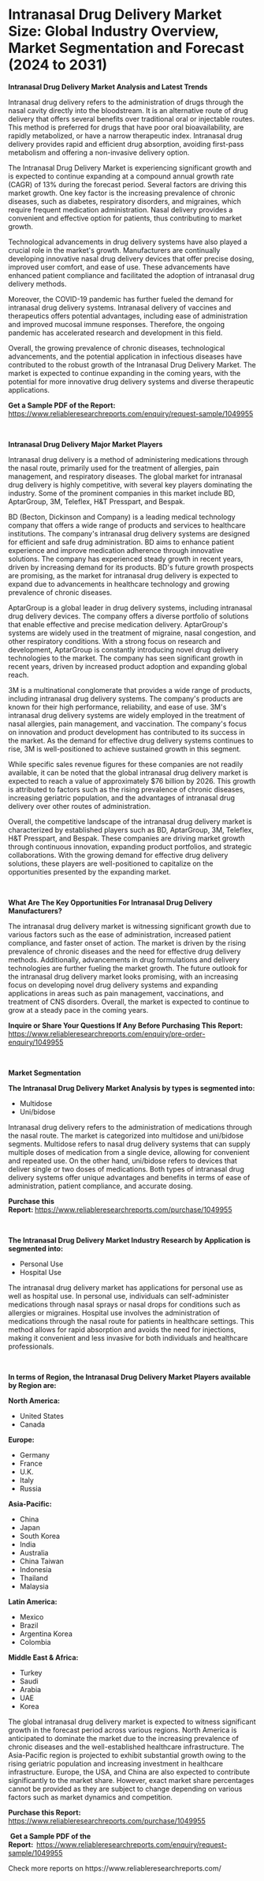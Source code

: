 <p><h1>Intranasal Drug Delivery Market Size: Global Industry Overview, Market Segmentation and Forecast (2024 to 2031)</h1></p><p><strong>Intranasal Drug Delivery Market Analysis and Latest Trends</strong></p>
<p><p>Intranasal drug delivery refers to the administration of drugs through the nasal cavity directly into the bloodstream. It is an alternative route of drug delivery that offers several benefits over traditional oral or injectable routes. This method is preferred for drugs that have poor oral bioavailability, are rapidly metabolized, or have a narrow therapeutic index. Intranasal drug delivery provides rapid and efficient drug absorption, avoiding first-pass metabolism and offering a non-invasive delivery option.</p><p>The Intranasal Drug Delivery Market is experiencing significant growth and is expected to continue expanding at a compound annual growth rate (CAGR) of 13% during the forecast period. Several factors are driving this market growth. One key factor is the increasing prevalence of chronic diseases, such as diabetes, respiratory disorders, and migraines, which require frequent medication administration. Nasal delivery provides a convenient and effective option for patients, thus contributing to market growth.</p><p>Technological advancements in drug delivery systems have also played a crucial role in the market's growth. Manufacturers are continually developing innovative nasal drug delivery devices that offer precise dosing, improved user comfort, and ease of use. These advancements have enhanced patient compliance and facilitated the adoption of intranasal drug delivery methods.</p><p>Moreover, the COVID-19 pandemic has further fueled the demand for intranasal drug delivery systems. Intranasal delivery of vaccines and therapeutics offers potential advantages, including ease of administration and improved mucosal immune responses. Therefore, the ongoing pandemic has accelerated research and development in this field.</p><p>Overall, the growing prevalence of chronic diseases, technological advancements, and the potential application in infectious diseases have contributed to the robust growth of the Intranasal Drug Delivery Market. The market is expected to continue expanding in the coming years, with the potential for more innovative drug delivery systems and diverse therapeutic applications.</p></p>
<p><strong>Get a Sample PDF of the Report:&nbsp;</strong> <a href="https://www.reliableresearchreports.com/enquiry/request-sample/1049955">https://www.reliableresearchreports.com/enquiry/request-sample/1049955</a></p>
<p>&nbsp;</p>
<p><strong>Intranasal Drug Delivery Major Market Players</strong></p>
<p><p>Intranasal drug delivery is a method of administering medications through the nasal route, primarily used for the treatment of allergies, pain management, and respiratory diseases. The global market for intranasal drug delivery is highly competitive, with several key players dominating the industry. Some of the prominent companies in this market include BD, AptarGroup, 3M, Teleflex, H&T Presspart, and Bespak.</p><p>BD (Becton, Dickinson and Company) is a leading medical technology company that offers a wide range of products and services to healthcare institutions. The company's intranasal drug delivery systems are designed for efficient and safe drug administration. BD aims to enhance patient experience and improve medication adherence through innovative solutions. The company has experienced steady growth in recent years, driven by increasing demand for its products. BD's future growth prospects are promising, as the market for intranasal drug delivery is expected to expand due to advancements in healthcare technology and growing prevalence of chronic diseases.</p><p>AptarGroup is a global leader in drug delivery systems, including intranasal drug delivery devices. The company offers a diverse portfolio of solutions that enable effective and precise medication delivery. AptarGroup's systems are widely used in the treatment of migraine, nasal congestion, and other respiratory conditions. With a strong focus on research and development, AptarGroup is constantly introducing novel drug delivery technologies to the market. The company has seen significant growth in recent years, driven by increased product adoption and expanding global reach.</p><p>3M is a multinational conglomerate that provides a wide range of products, including intranasal drug delivery systems. The company's products are known for their high performance, reliability, and ease of use. 3M's intranasal drug delivery systems are widely employed in the treatment of nasal allergies, pain management, and vaccination. The company's focus on innovation and product development has contributed to its success in the market. As the demand for effective drug delivery systems continues to rise, 3M is well-positioned to achieve sustained growth in this segment.</p><p>While specific sales revenue figures for these companies are not readily available, it can be noted that the global intranasal drug delivery market is expected to reach a value of approximately $76 billion by 2026. This growth is attributed to factors such as the rising prevalence of chronic diseases, increasing geriatric population, and the advantages of intranasal drug delivery over other routes of administration.</p><p>Overall, the competitive landscape of the intranasal drug delivery market is characterized by established players such as BD, AptarGroup, 3M, Teleflex, H&T Presspart, and Bespak. These companies are driving market growth through continuous innovation, expanding product portfolios, and strategic collaborations. With the growing demand for effective drug delivery solutions, these players are well-positioned to capitalize on the opportunities presented by the expanding market.</p></p>
<p>&nbsp;</p>
<p><strong>What Are The Key Opportunities For Intranasal Drug Delivery Manufacturers?</strong></p>
<p><p>The intranasal drug delivery market is witnessing significant growth due to various factors such as the ease of administration, increased patient compliance, and faster onset of action. The market is driven by the rising prevalence of chronic diseases and the need for effective drug delivery methods. Additionally, advancements in drug formulations and delivery technologies are further fueling the market growth. The future outlook for the intranasal drug delivery market looks promising, with an increasing focus on developing novel drug delivery systems and expanding applications in areas such as pain management, vaccinations, and treatment of CNS disorders. Overall, the market is expected to continue to grow at a steady pace in the coming years.</p></p>
<p><strong>Inquire or Share Your Questions If Any Before Purchasing This Report:</strong> <a href="https://www.reliableresearchreports.com/enquiry/pre-order-enquiry/1049955">https://www.reliableresearchreports.com/enquiry/pre-order-enquiry/1049955</a></p>
<p>&nbsp;</p>
<p><strong>Market Segmentation</strong></p>
<p><strong>The Intranasal Drug Delivery Market Analysis by types is segmented into:</strong></p>
<p><ul><li>Multidose</li><li>Uni/bidose</li></ul></p>
<p><p>Intranasal drug delivery refers to the administration of medications through the nasal route. The market is categorized into multidose and uni/bidose segments. Multidose refers to nasal drug delivery systems that can supply multiple doses of medication from a single device, allowing for convenient and repeated use. On the other hand, uni/bidose refers to devices that deliver single or two doses of medications. Both types of intranasal drug delivery systems offer unique advantages and benefits in terms of ease of administration, patient compliance, and accurate dosing.</p></p>
<p><strong>Purchase this Report:&nbsp;</strong><a href="https://www.reliableresearchreports.com/purchase/1049955">https://www.reliableresearchreports.com/purchase/1049955</a></p>
<p>&nbsp;</p>
<p><strong>The Intranasal Drug Delivery Market Industry Research by Application is segmented into:</strong></p>
<p><ul><li>Personal Use</li><li>Hospital Use</li></ul></p>
<p><p>The intranasal drug delivery market has applications for personal use as well as hospital use. In personal use, individuals can self-administer medications through nasal sprays or nasal drops for conditions such as allergies or migraines. Hospital use involves the administration of medications through the nasal route for patients in healthcare settings. This method allows for rapid absorption and avoids the need for injections, making it convenient and less invasive for both individuals and healthcare professionals.</p></p>
<p>&nbsp;</p>
<p><strong>In terms of Region, the Intranasal Drug Delivery Market Players available by Region are:</strong></p>
<p>
    <p> <strong> North America: </strong>
        <ul>
            <li>United States</li>
            <li>Canada</li>
        </ul>
        </p> 
    <p> <strong> Europe: </strong>
        <ul>
            <li>Germany</li>
            <li>France</li>
            <li>U.K.</li>
            <li>Italy</li>
            <li>Russia</li>
        </ul>
        </p> 
    <p> <strong> Asia-Pacific: </strong>
        <ul>
            <li>China</li>
            <li>Japan</li>
            <li>South Korea</li>
            <li>India</li>
            <li>Australia</li>
            <li>China Taiwan</li>
            <li>Indonesia</li>
            <li>Thailand</li>
            <li>Malaysia</li>
        </ul>
        </p> 
    <p> <strong> Latin America: </strong>
        <ul>
            <li>Mexico</li>
            <li>Brazil</li>
            <li>Argentina Korea</li>
            <li>Colombia</li>
        </ul>
        </p> 
    <p> <strong> Middle East & Africa: </strong>
        <ul>
            <li>Turkey</li>
            <li>Saudi</li>
            <li>Arabia</li>
            <li>UAE</li>
            <li>Korea</li>
        </ul>
    </p>
    </p>
<p><p>The global intranasal drug delivery market is expected to witness significant growth in the forecast period across various regions. North America is anticipated to dominate the market due to the increasing prevalence of chronic diseases and the well-established healthcare infrastructure. The Asia-Pacific region is projected to exhibit substantial growth owing to the rising geriatric population and increasing investment in healthcare infrastructure. Europe, the USA, and China are also expected to contribute significantly to the market share. However, exact market share percentages cannot be provided as they are subject to change depending on various factors such as market dynamics and competition.</p></p>
<p><strong>Purchase this Report: </strong><a href="https://www.reliableresearchreports.com/purchase/1049955">https://www.reliableresearchreports.com/purchase/1049955</a></p>
<p>&nbsp;<strong>Get a Sample PDF of the Report:&nbsp;&nbsp;</strong><a href="https://www.reliableresearchreports.com/enquiry/request-sample/1049955">https://www.reliableresearchreports.com/enquiry/request-sample/1049955</a></p>
<p><strong></strong></p>
<p>Check more reports on https://www.reliableresearchreports.com/</p>